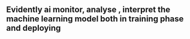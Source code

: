 ## Evidently ai monitor, analyse , interpret the machine learning model both in training phase and deploying